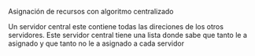 Asignación de recursos con algoritmo centralizado

Un servidor central este contiene todas las direciones de los otros servidores. Este servidor central tiene una lista donde sabe que tanto le a asignado y que tanto no le a asignado a cada servidor
